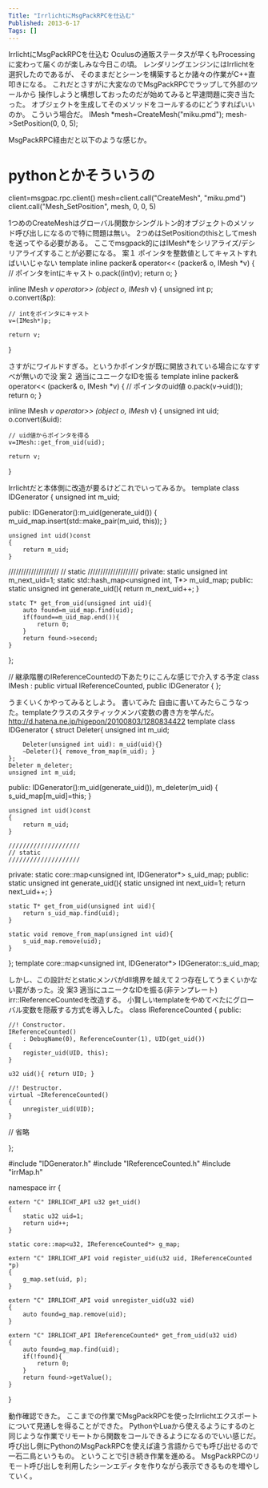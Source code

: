 ```yaml
---
Title: "IrrlichtにMsgPackRPCを仕込む"
Published: 2013-6-17
Tags: []
---
```


IrrlichtにMsgPackRPCを仕込む
Oculusの通販ステータスが早くもProcessingに変わって届くのが楽しみな今日この頃。
レンダリングエンジンにはIrrlichtを選択したのであるが、
そのままだとシーンを構築するとか諸々の作業がC++直叩きになる。
これだとさすがに大変なのでMsgPackRPCでラップして外部のツールから
操作しようと構想しておったのだが始めてみると早速問題に突き当たった。
オブジェクトを生成してそのメソッドをコールするのにどうすればいいのか。
こういう場合だ。
IMesh *mesh=CreateMesh("miku.pmd");
mesh->SetPosition(0, 0, 5);

MsgPackRPC経由だと以下のような感じか。
# pythonとかそういうの
client=msgpac.rpc.client()
mesh=client.call("CreateMesh", "miku.pmd")
client.call("Mesh_SetPosition", mesh, 0, 0, 5)

1つめのCreateMeshはグローバル関数かシングルトン的オブジェクトのメソッド呼び出しになるので特に問題は無い。
2つめはSetPositionのthisとしてmeshを送ってやる必要がある。
ここでmsgpack的にはIMesh*をシリアライズ/デシリアライズすることが必要になる。
案１ ポインタを整数値としてキャストすればいいじゃない
template <typename Stream>
inline packer<Stream>& operator<< (packer<Stream>& o, IMesh *v)
{
    // ポインタをintにキャスト
    o.pack((int)v);
    return o;
}

inline IMesh *v operator>> (object o, IMesh* v)
{
    unsigned int p;
    o.convert(&p):

    // intをポインタにキャスト
    v=(IMesh*)p;

    return v;
}

さすがにワイルドすぎる。というかポインタが既に開放されている場合になすすべが無いので没
案２ 適当にユニークなIDを振る
template <typename Stream>
inline packer<Stream>& operator<< (packer<Stream>& o, IMesh *v)
{
    // ポインタのuid値
    o.pack(v->uid());
    return o;
}

inline IMesh *v operator>> (object o, IMesh* v)
{
    unsigned int uid;
    o.convert(&uid):

    // uid値からポインタを得る
    v=IMesh::get_from_uid(uid);

    return v;
}

Irrlichtだと本体側に改造が要るけどこれでいってみるか。
template<typename T>
class IDGenerator
{
    unsigned int m_uid;

public:
    IDGenerator():m_uid(generate_uid())
    {
        m_uid_map.insert(std::make_pair(m_uid, this));
    }

    unsigned int uid()const 
    {
        return m_uid;
    }

////////////////////
// static
////////////////////
private:
    static unsigned int m_next_uid=1;
    static std::hash_map<unsigned int, T*> m_uid_map;
public:
    static unsigned int generate_uid(){ 
        return m_next_uid++; 
    }

    statc T* get_from_uid(unsigned int uid){
        auto found=m_uid_map.find(uid);
        if(found==m_uid_map.end()){
            return 0;
        }
        return found->second;
    }
};

// 継承階層のIReferenceCountedの下あたりにこんな感じで介入する予定
class IMesh : public virtual IReferenceCounted, public IDGenerator<IMesh>
{
};

うまくいくかやってみるとしよう。
書いてみた
自由に書いてみたらこうなった。templateクラスのスタティックメンバ変数の書き方を学んだ。
http://d.hatena.ne.jp/higepon/20100803/1280834422
template<typename T>
class IDGenerator
{
    struct Deleter{
        unsigned int m_uid;

        Deleter(unsigned int uid): m_uid(uid){}
        ~Deleter(){ remove_from_map(m_uid); }
    };
    Deleter m_deleter;
    unsigned int m_uid;

public:
    IDGenerator():m_uid(generate_uid()), m_deleter(m_uid)
    {
        s_uid_map[m_uid]=this;
    }

    unsigned int uid()const 
    {
        return m_uid;
    }

    ////////////////////
    // static
    ////////////////////
private:
    static core::map<unsigned int, IDGenerator*> s_uid_map;
public:
    static unsigned int generate_uid(){ 
        static unsigned int next_uid=1;
        return next_uid++; 
    }

    static T* get_from_uid(unsigned int uid){
        return s_uid_map.find(uid);
    }

    static void remove_from_map(unsigned int uid){
        s_uid_map.remove(uid);
    }
};
template <typename T> core::map<unsigned int, IDGenerator<T>*> IDGenerator<T>::s_uid_map;

しかし、この設計だとstaticメンバがdll境界を越えて２つ存在してうまくいかない罠があった。没
案3 適当にユニークなIDを振る(非テンプレート)
irr::IReferenceCountedを改造する。
小賢しいtemplateをやめてべたにグローバル変数を隠蔽する方式を導入した。
class IReferenceCounted
{
public:

    //! Constructor.
    IReferenceCounted()
        : DebugName(0), ReferenceCounter(1), UID(get_uid())
    {
        register_uid(UID, this);
    }

    u32 uid(){ return UID; }

    //! Destructor.
    virtual ~IReferenceCounted()
    {
        unregister_uid(UID);
    }


// 省略

};


#include "IDGenerator.h"
#include "IReferenceCounted.h"
#include "irrMap.h"

namespace irr {

    extern "C" IRRLICHT_API u32 get_uid()
    {
        static u32 uid=1;
        return uid++;
    }

    static core::map<u32, IReferenceCounted*> g_map;

    extern "C" IRRLICHT_API void register_uid(u32 uid, IReferenceCounted *p)
    {
        g_map.set(uid, p);
    }

    extern "C" IRRLICHT_API void unregister_uid(u32 uid)
    {
        auto found=g_map.remove(uid);
    }

    extern "C" IRRLICHT_API IReferenceCounted* get_from_uid(u32 uid)
    {
        auto found=g_map.find(uid);
        if(!found){
            return 0;
        }
        return found->getValue();
    }
}

動作確認できた。
ここまでの作業でMsgPackRPCを使ったIrrlichtエクスポートについて見通しを得ることができた。
PythonやLuaから使えるようにするのと同じような作業でリモートから関数をコールできるようになるのでいい感じだ。
呼び出し側にPythonのMsgPackRPCを使えば違う言語からでも呼び出せるので一石二鳥というもの。
ということで引き続き作業を進める。
MsgPackRPCのリモート呼び出しを利用したシーンエディタを作りながら表示できるものを増やしていく。
